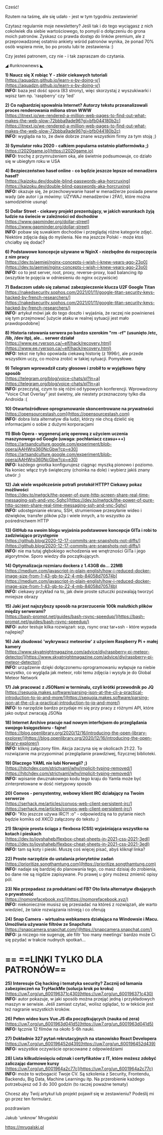 Cześć!

Rzutem na taśmę, ale się udało - jest w tym tygodniu zestawienie!

Czytasz regularnie moje newslettery? Jeśli tak i do tego wyciągasz z nich cokolwiek dla siebie wartościowego, to pomyśl o dołączeniu do grona moich patronów. Zyskasz co prawda dostęp do linków premium, ale z przeprowadzonej ostatnio ankiety wśród patronów wynika, że ponad 70% osób wspiera mnie, bo po prostu lubi te zestawienia :)

 

Czy jesteś patronem, czy nie - i tak zapraszam do czytania.

 

◢ #unknownews ◣


**1) Naucz się X robiąc Y - zbiór ciekawych tutoriali**  
[https://aquadzn.github.io/learn-x-by-doing-y/](https://aquadzn.github.io/learn-x-by-doing-y/)  
**INFO:** baza jest dość spora (83 strony), więc skorzystaj z wyszukiwarki i wpisz tam np. 'raspberry' czy 'led'  


**2) Co najbardziej spowalnia Internet? Autorzy tekstu przeanalizowali proces renderowania miliona stron WWW**  
[https://itnext.io/we-rendered-a-million-web-pages-to-find-out-what-makes-the-web-slow-72bbba9ade96?gi=bfb044180b2c](https://itnext.io/we-rendered-a-million-web-pages-to-find-out-what-makes-the-web-slow-72bbba9ade96?gi=bfb044180b2c)  
**INFO:** wygląda na to, że dwie dobrze znane wszystkim firmy za tym stoją ;)  


**3) Symulator roku 2020 - całkiem popularna ostatnio platformówka ;)**  
[https://2020game.io](https://2020game.io)  
**INFO:** trochę z przymrużeniem oka, ale świetnie podsumowuje, co działo się w ubiegłym roku w USA  


**4) Bezpieczeństwo haseł online - co będzie jeszcze lepsze od menadżera haseł?**  
[https://kaizoku.dev/double-blind-passwords-aka-horcruxing](https://kaizoku.dev/double-blind-passwords-aka-horcruxing)  
**INFO:** okazuje się, że przechowywanie haseł w menadżerze posiada pewne wady (ale autor i ja mówimy: UŻYWAJ menadżerów i 2FA!), które można samodzielnie usunąć  


**5) Dollar Street - ciekawy projekt prezentujący, w jakich warunkach żyją ludzie na świecie w zależności od dochodów**  
[https://www.gapminder.org/dollar-street](https://www.gapminder.org/dollar-street)  
**INFO:** pobaw się suwakiem dochodów i przeglądaj różne kategorie zdjęć. Niektóre zdjęcia dają do myślenia. Nie ma jeszcze Polski - może ktoś chciałby się dodać?  


**6) Podstawowe koncepcje używane w NginX - niezbędne do rozpoczęcia z nim pracy**  
[https://dev.to/aemiej/nginx-concepts-i-wish-i-knew-years-ago-23o0](https://dev.to/aemiej/nginx-concepts-i-wish-i-knew-years-ago-23o0)  
**INFO:** co to jest server, root, proxy, reverse-proxy, load balancing itp (wszytkie te pojęcia w odniesieniu do nginx oczywiście)  


**7) Badaczom udało się załamać zabezpieczenie klucza U2F Google Titan**  
[https://nakedsecurity.sophos.com/2021/01/11/google-titan-security-keys-hacked-by-french-researchers/](https://nakedsecurity.sophos.com/2021/01/11/google-titan-security-keys-hacked-by-french-researchers/)  
**INFO:** artykuł mówi jak do tego doszło i wyjaśnia, że raczej nie powinieneś się tym przejmować [użycie ataku w realnej sytuacji jest mało prawdopodobne]  


**8) Historia ratowania serwera po bardzo szerokim "rm -rf" (usunięto /etc, /lib, /dev itp), ale... serwer działał**  
[https://www.ee.ryerson.ca/~elf/hack/recovery.html](https://www.ee.ryerson.ca/~elf/hack/recovery.html)  
**INFO:** tekst nie tylko opowiada ciekawą historię (z 1996r), ale przede wszystkim uczy, co można zrobić w takiej sytuacji. Pomysłowe.  


**9) Telegram wprowadził czaty głosowe i zrobił to w wyjątkowo fajny sposób**  
[https://telegram.org/blog/voice-chats/pl?ln=a](https://telegram.org/blog/voice-chats/pl?ln=a)  
**INFO:** przeczytaj, czym to się różni od typowych konferencji. Wprowadzony "Voice Chat Overlay" jest świetny, ale niestety przeznaczony tylko dla Androida :(  


**10) Otwartoźródłowe oprogramowanie skoncentrowane na prywatności**  
[https://opensourcestash.com](https://opensourcestash.com)  
**INFO:** dobra lista alternatyw dla ludzi, którzy nie chcą dzielić się informacjami o sobie z dużymi korporacjami  


**11) Blob Opera - wygeneruj arię operową z użyciem uczenia maszynowego od Google (uwaga: pochłaniacz czasu+++)**  
[https://artsandculture.google.com/experiment/blob-opera/AAHWrq360NcGbw?cp=e30](https://artsandculture.google.com/experiment/blob-opera/AAHWrq360NcGbw?cp=e30)  
**INFO:** każdego gniotka konfigurujesz ciągnąc myszką pionowo i poziomo. Na koniec włącz tryb świąteczny (choinka na dole) i wybierz jakiś znany utwór ;)  


**12) Jak wiele współcześnie potrafi protokół HTTP? Ciekawy pokaz możliwości**  
[https://dev.to/nwtgck/the-power-of-pure-http-screen-share-real-time-messaging-ssh-and-vnc-5ghc](https://dev.to/nwtgck/the-power-of-pure-http-screen-share-real-time-messaging-ssh-and-vnc-5ghc)  
**INFO:** udostępnianie ekranu, SSH, strumieniowe przesyłanie wideo i dźwięków, transfer plików p2p i wiele innych, a to wszystko za pośrednictwem HTTP  


**13) GitHub na swoim blogu wyjaśnia podstawowe koncepcje GITa i robi to zadziwiająco przystępnie**  
[https://github.blog/2020-12-17-commits-are-snapshots-not-diffs/](https://github.blog/2020-12-17-commits-are-snapshots-not-diffs/)  
**INFO:** nie ma tutaj głębokiego wchodzenia we wnętrzności GITa i jego algorytmów. Sporo wiedzy dla początkujących.  


**14) Optymalizacja rozmiaru dockera z 1.43GB do... 22MB**  
[https://medium.com/javascript-in-plain-english/how-i-reduced-docker-image-size-from-1-43-gb-to-22-4-mb-84058d70574b](https://medium.com/javascript-in-plain-english/how-i-reduced-docker-image-size-from-1-43-gb-to-22-4-mb-84058d70574b)  
**INFO:** ciekawy przykład na to, jak dwie proste sztuczki pozwalają tworzyć mniejsze obrazy  


**15) Jaki jest najszybszy sposób na przerzucenie 100k malutkich plików między serwerami?**  
[https://bash-prompt.net/guides/bash-rsync-speedup/](https://bash-prompt.net/guides/bash-rsync-speedup/)  
**INFO:** autor testuje kilka rozwiązań: scp, rsync oraz tar+ssh - które wypada najlepiej?  


**16) Jak zbudować 'wykrywacz meteorów' z użyciem Raspberry Pi + małej kamery**  
[https://www.skyatnightmagazine.com/advice/diy/raspberry-pi-meteor-detector/](https://www.skyatnightmagazine.com/advice/diy/raspberry-pi-meteor-detector/)  
**INFO:** urządzenie dzięki dołączonemu oprogramowaniu wyłapuje na niebie wszystko, co wygląda jak meteor, robi temu zdjęcia i wysyła je do Global Meteor Network  


**17) Jak pracować z JSONami w terminalu, czyli krótki przewodnik po JQ**  
[https://sequoia.makes.software/parsing-json-at-the-cli-a-practical-introduction-to-jq-and-more/](https://sequoia.makes.software/parsing-json-at-the-cli-a-practical-introduction-to-jq-and-more/)  
**INFO:** to narzędzie bardzo przydaje mi się przy pracy z różnymi API, które jako output zwracają JSONa  


**18) Internet Archive pracuje nad nowym interfejsem do przeglądania swojego księgozbioru - fajne!**  
[https://blog.openlibrary.org/2020/12/16/introducing-the-open-library-explorer/](https://blog.openlibrary.org/2020/12/16/introducing-the-open-library-explorer/)  
**INFO:** kliknij załączony film. Akcja zaczyna się w okolicach 21:22. To rozwiązanie ma przypominać przeglądanie prawdziwej, fizycznej biblioteki.  


**19) Dlaczego YAML nie lubi Norwegii? ;)**  
[https://hitchdev.com/strictyaml/why/implicit-typing-removed/](https://hitchdev.com/strictyaml/why/implicit-typing-removed/)  
**INFO:** wpisanie dwuznakowego kodu tego kraju do Yamla może być zinterpretowane w dość nietypowy sposób  


**20) Convos - persystentny, webowy klient IRC działający na Twoim serwerze**  
[https://serhack.me/articles/convos-web-client-persistent-irc/](https://serhack.me/articles/convos-web-client-persistent-irc/)  
**INFO:** "Kto jeszcze używa IRC?! :o" - odpowiedzią na to pytanie niech będzie komiks od XKCD załączony do tekstu ;)  


**21) Skrajnie prosta ściąga z flexboxa (CSS) wyjaśniająca wszystko na kotach i pieskach**  
[https://dev.to/joyshaheb/flexbox-cheat-sheets-in-2021-css-2021-3edl](https://dev.to/joyshaheb/flexbox-cheat-sheets-in-2021-css-2021-3edl)  
**INFO:** tam są koty i pieski. Muszę coś więcej pisać, abyś kliknął linka?  


**22) Proste narzędzie do ustalania priorytetów zadań**  
[https://prioritize.songthamtung.com](https://prioritize.songthamtung.com)  
**INFO:** nadaje się bardziej do planowania tego, co masz dzisiaj do zrobienia, bo dane nie są nigdzie zapisywane. Po prawej u góry możesz zmienić opisy pól.  


**23) Nie przepadasz za produktami od FB? Oto lista alternatyw dbających o prywatność**  
[https://nomorefacebook.xyz/](https://nomorefacebook.xyz/)  
**INFO:** niekoniecznie musisz się przesiadać na któreś z rozwiązań, ale warto wiedzieć, że takie rozwiązania istnieją i co oferują  


**24) Snap Camera - wirtualna webkamera działająca na Windowsie i Macu. Umożliwia używanie filtrów ze Snapchata**  
[https://snapcamera.snapchat.com/](https://snapcamera.snapchat.com/)  
**INFO:** ja niczego nie sugeruję, ale filtr 'too many meetings' bardzo może Ci się pzydać w trakcie nudnych spotkań...  


== **==LINKI TYLKO DLA PATRONÓW==**
 ==

**25) Interesuje Cię hacking i tematyka security? Zacznij od łamania zabezpieczeń na TryHackMe (solucja krok po kroku)**  
[https://uw7.org/un_600196371c430](https://uw7.org/un_600196371c430)  
**INFO:** autor pokazuje, w jaki sposób można przejąć jedną i przykładowych maszyn w serwisie. Jeśli zamiast czytać, wolisz oglądać, to w tekście jest też nagranie wszystkich kroków.  


**26) Pełen wideo kurs Vue.JS dla początkujących (nauka od zera)**  
[https://uw7.org/un_6001963d041d5](https://uw7.org/un_6001963d041d5)  
**INFO:** łącznie 12 filmów na około 5-6h nauki.  


**27) Dokładnie 327 pytań rekrutacyjnych na stanowisko React Developera**  
[https://uw7.org/un_600196452d439](https://uw7.org/un_600196452d439)  
**INFO:** wszystkie oczywiście opracowane z odpowiedziami  


**28) Lista kilkudziesięciu odznak i certyfikatów z IT, które możesz zdobyć zaliczając darmowe kursy**  
[https://uw7.org/un_6001964a2c77c](https://uw7.org/un_6001964a2c77c)  
**INFO:** może to wzbogacić Twoje CV. Są szkolenia z Security, Frontendu, Backendu, Big Data, Machine Learningu itp. Na przerobienie każdego potrzebujesz od 3 do 300 godzin (to raczej poważne tematy)  


 

Chcesz aby Twój artykuł lub projekt pojawił się w zestawieniu? Podeślij mi go przez ten formularz.

 
pozdrawiam

Jakub 'unknow' Mrugalski  

https://mrugalski.pl